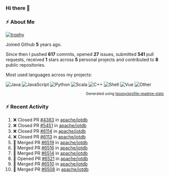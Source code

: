 ### Hi there 👋

### :zap: About Me

[![trophy](https://github-profile-trophy.vercel.app/?username=HTHou&theme=onedark)](https://github.com/ryo-ma/github-profile-trophy)
   
Joined Github **5** years ago.

Since then I pushed **617** commits, opened **27** issues, submitted **541** pull requests, received **1** stars across **5** personal projects and contributed to **8** public repositories.

Most used languages across my projects:

![Java](https://img.shields.io/static/v1?style=flat-square&label=%E2%A0%80&color=555&labelColor=%23b07219&message=Java%EF%B8%B194.4%25)
![JavaScript](https://img.shields.io/static/v1?style=flat-square&label=%E2%A0%80&color=555&labelColor=%23f1e05a&message=JavaScript%EF%B8%B11.4%25)
![Python](https://img.shields.io/static/v1?style=flat-square&label=%E2%A0%80&color=555&labelColor=%233572A5&message=Python%EF%B8%B10.7%25)
![Scala](https://img.shields.io/static/v1?style=flat-square&label=%E2%A0%80&color=555&labelColor=%23c22d40&message=Scala%EF%B8%B10.6%25)
![C++](https://img.shields.io/static/v1?style=flat-square&label=%E2%A0%80&color=555&labelColor=%23f34b7d&message=C%2B%2B%EF%B8%B10.6%25)
![Shell](https://img.shields.io/static/v1?style=flat-square&label=%E2%A0%80&color=555&labelColor=%2389e051&message=Shell%EF%B8%B10.4%25)
![Vue](https://img.shields.io/static/v1?style=flat-square&label=%E2%A0%80&color=555&labelColor=%2341b883&message=Vue%EF%B8%B10.3%25)
![Other](https://img.shields.io/static/v1?style=flat-square&label=%E2%A0%80&color=555&labelColor=%23ededed&message=Other%EF%B8%B11.2%25)

<p align="right"><sub>Generated using <a href="https://github.com/marketplace/actions/profile-readme-stats">teoxoy/profile-readme-stats</a></sub></p>


<!--![](https://github.com/HTHou/HTHou/blob/output/github-contribution-grid-snake.svg)-->

<!--![Haonan Hou's github stats](https://github-readme-stats.vercel.app/api?username=HTHou&count_private=true&show_icons=true&theme=onedark)-->

<!--![Haonan Hou's wakatime stats](https://github-readme-stats.vercel.app/api/wakatime?username=HTHou&layout=compact&theme=onedark)-->

<!--![Top Langs](https://github-readme-stats.vercel.app/api/top-langs/?username=HTHou&theme=onedark&layout=compact)-->

### :zap: Recent Activity
<!--START_SECTION:activity-->
1. ❌ Closed PR [#4383](https://github.com/apache/iotdb/pull/4383) in [apache/iotdb](https://github.com/apache/iotdb)
2. ❌ Closed PR [#5451](https://github.com/apache/iotdb/pull/5451) in [apache/iotdb](https://github.com/apache/iotdb)
3. ❌ Closed PR [#6114](https://github.com/apache/iotdb/pull/6114) in [apache/iotdb](https://github.com/apache/iotdb)
4. ❌ Closed PR [#6113](https://github.com/apache/iotdb/pull/6113) in [apache/iotdb](https://github.com/apache/iotdb)
5. 🎉 Merged PR [#6519](https://github.com/apache/iotdb/pull/6519) in [apache/iotdb](https://github.com/apache/iotdb)
6. 🎉 Merged PR [#6516](https://github.com/apache/iotdb/pull/6516) in [apache/iotdb](https://github.com/apache/iotdb)
7. 🎉 Merged PR [#6514](https://github.com/apache/iotdb/pull/6514) in [apache/iotdb](https://github.com/apache/iotdb)
8. 💪 Opened PR [#6521](https://github.com/apache/iotdb/pull/6521) in [apache/iotdb](https://github.com/apache/iotdb)
9. 🎉 Merged PR [#6510](https://github.com/apache/iotdb/pull/6510) in [apache/iotdb](https://github.com/apache/iotdb)
10. 🎉 Merged PR [#6508](https://github.com/apache/iotdb/pull/6508) in [apache/iotdb](https://github.com/apache/iotdb)
<!--END_SECTION:activity-->

<!--
**HTHou/HTHou** is a ✨ _special_ ✨ repository because its `README.md` (this file) appears on your GitHub profile.

Here are some ideas to get you started:

- 🔭 I’m currently working on ...
- 🌱 I’m currently learning ...
- 👯 I’m looking to collaborate on ...
- 🤔 I’m looking for help with ...
- 💬 Ask me about ...
- 📫 How to reach me: ...
- 😄 Pronouns: ...
- ⚡ Fun fact: ...
-->
